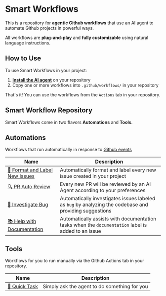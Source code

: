 # Smart Workflows

This is a repository for **agentic Github workflows** that use an AI agent
to automate Github projects in powerful ways.

All workflows are **plug-and-play** and **fully customizable** using natural language instructions.

## How to Use
To use Smart Workflows in your project:

1. **[Install the AI agent](https://github.com/apps/pr-pilot-ai/installations/new)** on your repository
2. Copy one or more workflows into `.github/workflows/` in your repository

That's it! You can use the workflows from the `Actions` tab in your repository.

## Smart Workflow Repository

Smart Workflows come in two flavors **Automations** and **Tools**. 

## Automations

Workflows that run automatically in response to [Github events](https://docs.github.com/en/rest/using-the-rest-api/github-event-types?apiVersion=2022-11-28)

| Name                                                       | Description                                                                |
|------------------------------------------------------------|----------------------------------------------------------------------------|
| [📝 Format and Label New Issues](automations/format-issue) | Automatically format and label every new issue created in your project     |
| [🔍 PR Auto Review](automations/pr-auto-review)            | Every new PR will be reviewed by an AI Agent according to your preferences |
| [🐞 Investigate Bug](automations/investigate-bug)          | Automatically investigates issues labeled as `bug` by analyzing the codebase and providing suggestions |
| [📚 Help with Documentation](automations/help-with-documentation) | Automatically assists with documentation tasks when the `documentation` label is added to an issue |

## Tools

Workflows for you to run manually via the Github Actions tab in your repository.

| Name | Description                                  |
| ---- |----------------------------------------------|
| [🚀 Quick Task](tools/quick-task) | Simply ask the agent to do something for you |